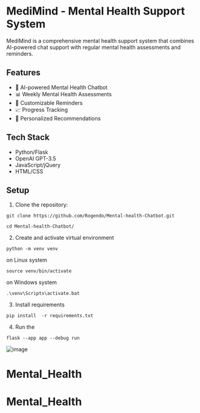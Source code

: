 # MediMind - Mental Health Support System

MediMind is a comprehensive mental health support system that combines AI-powered chat support with regular mental health assessments and reminders.

## Features

- 🤖 AI-powered Mental Health Chatbot
- 📊 Weekly Mental Health Assessments
- 🔔 Customizable Reminders
- 📈 Progress Tracking
- 💭 Personalized Recommendations

## Tech Stack

- Python/Flask
- OpenAI GPT-3.5
- JavaScript/jQuery
- HTML/CSS

## Setup

1. Clone the repository:

```
git clone https://github.com/Rogendo/Mental-health-Chatbot.git
```
```
cd Mental-health-Chatbot/
```

2. Create and activate virtual environment 

```
python -m venv venv
```
on Linux system
```
source venv/bin/activate
```
on Windows system
```
.\venv\Scripts\activate.bat
```
3. Install requirements

```
pip install  -r requirements.txt
```

4. Run the 
```
flask --app app --debug run

```


![image](https://user-images.githubusercontent.com/62094358/221975328-2c9500a6-d551-4704-8544-e60e449bcdda.png)
# Mental_Health
# Mental_Health
